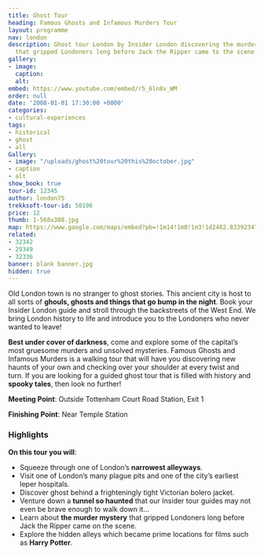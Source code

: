 ```yaml
---
title: Ghost Tour
heading: Famous Ghosts and Infamous Murders Tour
layout: programme
nav: london
description: Ghost tour London by Insider London discovering the murder mysteries
  that gripped Londoners long before Jack the Ripper came to the scene.
gallery:
- image: 
  caption: 
  alt: 
embed: https://www.youtube.com/embed/r5_6ln8v_WM
order: null
date: '2008-01-01 17:30:00 +0000'
categories:
- cultural-experiences
tags:
- historical
- ghost
- all
Gallery:
- image: "/uploads/ghost%20tour%20this%20october.jpg"
- caption
- alt
show_book: true
tour-id: 12345
author: london75
trekksoft-tour-id: 50196
price: 12
thumb: 1-568x388.jpg
map: https://www.google.com/maps/embed?pb=!1m14!1m8!1m3!1d2482.8339234717528!2d-0.1306618!3d51.5162628!3m2!1i1024!2i768!4f13.1!3m3!1m2!1s0x48761b2d6bcc0c53%3A0xc17011138a7f29da!2sTottenham+Court+Road+Station!5e0!3m2!1sen!2sus!4v1438592163974
related:
- 32342
- 29349
- 32336
banner: blank banner.jpg
hidden: true
---
```


Old London town is no stranger to ghost stories. This ancient city is host to all sorts of **ghouls, ghosts and things that go bump in the night**. Book your Insider London guide and stroll through the backstreets of the West End. We bring London history to life and introduce you to the Londoners who never wanted to leave!

**Best under cover of darkness**, come and explore some of the capital’s most gruesome murders and unsolved mysteries. Famous Ghosts and Infamous Murders is a walking tour that will have you discovering new haunts of your own and checking over your shoulder at every twist and turn. If you are looking for a guided ghost tour that is filled with history and **spooky tales**, then look no further! 

**Meeting Point**: Outside Tottenham Court Road Station, Exit 1

**Finishing Point**: Near Temple Station

### Highlights

**On this tour you will**:

* Squeeze through one of London’s **narrowest alleyways**.
* Visit one of London’s many plague pits and one of the city’s earliest leper hospitals.
* Discover ghost behind a frighteningly tight Victorian bolero jacket.
* Venture down a **tunnel so haunted** that our Insider tour guides may not even be brave enough to walk down it…
* Learn about **the murder mystery** that gripped Londoners long before Jack the Ripper came on the scene.
* Explore the hidden alleys which became prime locations for films such as **Harry Potter**.